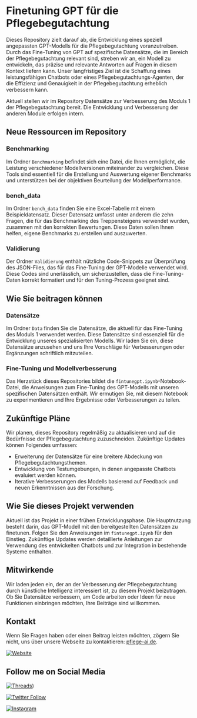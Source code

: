 # Finetuning GPT für die Pflegebegutachtung

Dieses Repository zielt darauf ab, die Entwicklung eines speziell angepassten GPT-Modells für die Pflegebegutachtung voranzutreiben. Durch das Fine-Tuning von GPT auf spezifische Datensätze, die im Bereich der Pflegebegutachtung relevant sind, streben wir an, ein Modell zu entwickeln, das präzise und relevante Antworten auf Fragen in diesem Kontext liefern kann. Unser langfristiges Ziel ist die Schaffung eines leistungsfähigen Chatbots oder eines Pflegebegutachtungs-Agenten, der die Effizienz und Genauigkeit in der Pflegebegutachtung erheblich verbessern kann.

Aktuell stellen wir im Repository Datensätze zur Verbesserung des Moduls 1 der Pflegebegutachtung bereit. Die Entwicklung und Verbesserung der anderen Module erfolgen intern.

## Neue Ressourcen im Repository

### Benchmarking

Im Ordner `Benchmarking` befindet sich eine Datei, die Ihnen ermöglicht, die Leistung verschiedener Modellversionen miteinander zu vergleichen. Diese Tools sind essentiell für die Erstellung und Auswertung eigener Benchmarks und unterstützen bei der objektiven Beurteilung der Modellperformance.

### bench_data

Im Ordner `bench_data` finden Sie eine Excel-Tabelle mit einem Beispieldatensatz. Dieser Datensatz umfasst unter anderem die zehn Fragen, die für das Benchmarking des Treppensteigens verwendet wurden, zusammen mit den korrekten Bewertungen. Diese Daten sollen Ihnen helfen, eigene Benchmarks zu erstellen und auszuwerten.

### Validierung

Der Ordner `Validierung` enthält nützliche Code-Snippets zur Überprüfung des JSON-Files, das für das Fine-Tuning der GPT-Modelle verwendet wird. Diese Codes sind unerlässlich, um sicherzustellen, dass die Fine-Tuning-Daten korrekt formatiert und für den Tuning-Prozess geeignet sind.

## Wie Sie beitragen können

### Datensätze

Im Ordner `Data` finden Sie die Datensätze, die aktuell für das Fine-Tuning des Moduls 1 verwendet werden. Diese Datensätze sind essenziell für die Entwicklung unseres spezialisierten Modells. Wir laden Sie ein, diese Datensätze anzusehen und uns Ihre Vorschläge für Verbesserungen oder Ergänzungen schriftlich mitzuteilen.

### Fine-Tuning und Modellverbesserung

Das Herzstück dieses Repositories bildet die `fintunegpt.ipynb`-Notebook-Datei, die Anweisungen zum Fine-Tuning des GPT-Modells mit unseren spezifischen Datensätzen enthält. Wir ermutigen Sie, mit diesem Notebook zu experimentieren und Ihre Ergebnisse oder Verbesserungen zu teilen.

## Zukünftige Pläne

Wir planen, dieses Repository regelmäßig zu aktualisieren und auf die Bedürfnisse der Pflegebegutachtung zuzuschneiden. Zukünftige Updates können Folgendes umfassen:

- Erweiterung der Datensätze für eine breitere Abdeckung von Pflegebegutachtungsthemen.
- Entwicklung von Testumgebungen, in denen angepasste Chatbots evaluiert werden können.
- Iterative Verbesserungen des Modells basierend auf Feedback und neuen Erkenntnissen aus der Forschung.

## Wie Sie dieses Projekt verwenden

Aktuell ist das Projekt in einer frühen Entwicklungsphase. Die Hauptnutzung besteht darin, das GPT-Modell mit den bereitgestellten Datensätzen zu finetunen. Folgen Sie den Anweisungen im `fintunegpt.ipynb` für den Einstieg. Zukünftige Updates werden detaillierte Anleitungen zur Verwendung des entwickelten Chatbots und zur Integration in bestehende Systeme enthalten.

## Mitwirkende

Wir laden jeden ein, der an der Verbesserung der Pflegebegutachtung durch künstliche Intelligenz interessiert ist, zu diesem Projekt beizutragen. Ob Sie Datensätze verbessern, am Code arbeiten oder Ideen für neue Funktionen einbringen möchten, Ihre Beiträge sind willkommen.

## Kontakt

Wenn Sie Fragen haben oder einen Beitrag leisten möchten, zögern Sie nicht, uns über unsere Webseite zu kontaktieren: [pflege-ai.de](https://pflege-ai.de/).

[![Website](https://img.shields.io/badge/Pflege--AI-Webseite-%230f0122?style=flat&logo=Web&logoColor=ff8154)](https://pflege-ai.de/)

## Follow me on Social Media

[![Threads](https://img.shields.io/badge/Threads-Follow%20me-blue?style=flat&logo=Thread&logoColor=white)](https://www.threads.net/@pflege_ki))

[![Twitter Follow](https://img.shields.io/twitter/follow/ai_fuerth?style=social)](https://twitter.com/ai_fuerth)

[![Instagram](https://img.shields.io/badge/Instagram-Follow%20@pflege__ki-blue?style=flat&logo=instagram&logoColor=white)](https://www.instagram.com/pflege_ki/)
